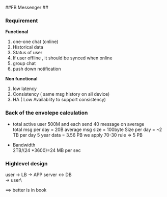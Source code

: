 ##FB Messenger ##

### Requirement ###
 **Functional**
1. one-one chat (online)
2. Historical data
3. Status of user
4. If user offline , it should be synced when online
5. group chat
6. push down notification


**Non functional**
1. low latency
2. Consistency ( same msg history on all device)
3. HA ( Low Availablity to support consistency)

### Back of the envolepe calculation ###

- total active user 500M and each send 40 message on average\
    total msg per day = 20B
    average msg size = 100byte
    Size per day = ~2 TB per day
    5 year data = 3.56 PB 
    we apply 70-30 rule => 5 PB

- Bandwidth  
    2TB/(24 *3600)=24 MB per sec

### Highlevel design ###

user  -> LB -> APP server <-> DB\
                          -> user\

==> better is in book

